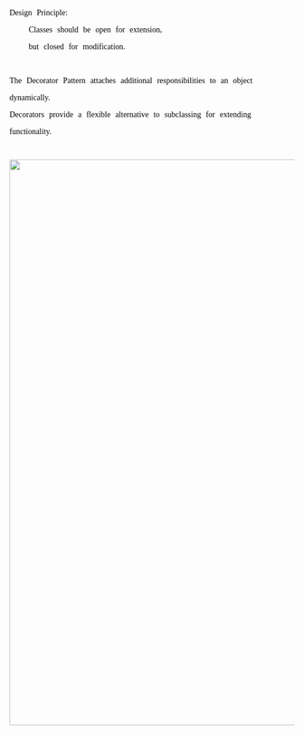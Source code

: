 <font style="color: black; font-family: 微软雅黑; white-space: pre-wrap; line-height: 30px; word-spacing: 5px; word-break: normal">
Design Principle:
    Classes should be open for extension,
    but closed for modification.
</font>

<font style="color: black; font-family: 微软雅黑; white-space: pre-wrap; line-height: 30px; word-spacing: 5px; word-break: normal">
The Decorator Pattern attaches additional responsibilities to an object dynamically.
Decorators provide a flexible alternative to subclassing for extending functionality.
</font><br />


<br/>
<image src="static/cs/design-pattern/img/3.png" style="width:1000px" />
